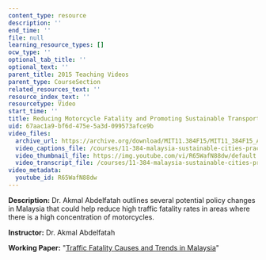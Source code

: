 ```yaml
---
content_type: resource
description: ''
end_time: ''
file: null
learning_resource_types: []
ocw_type: ''
optional_tab_title: ''
optional_text: ''
parent_title: 2015 Teaching Videos
parent_type: CourseSection
related_resources_text: ''
resource_index_text: ''
resourcetype: Video
start_time: ''
title: Reducing Motorcycle Fatality and Promoting Sustainable Transport in Malaysia
uid: 67aac1a9-bf6d-475e-5a3d-099573afce9b
video_files:
  archive_url: https://archive.org/download/MIT11.384F15/MIT11_384F15_Akmal_300k.mp4
  video_captions_file: /courses/11-384-malaysia-sustainable-cities-practicum-spring-2018/0d3de50cbbd856308b2d352a1569ac10_R65WafN88dw.vtt
  video_thumbnail_file: https://img.youtube.com/vi/R65WafN88dw/default.jpg
  video_transcript_file: /courses/11-384-malaysia-sustainable-cities-practicum-spring-2018/dd3737ab7592a0ff60437f8f4f2a4d1a_R65WafN88dw.pdf
video_metadata:
  youtube_id: R65WafN88dw
---
```


**Description:** Dr. Akmal Abdelfatah outlines several potential policy changes in Malaysia that could help reduce high traffic fatality rates in areas where there is a high concentration of motorcycles.

**Instructor:** Dr. Akmal Abdelfatah

**Working Paper:** "[Traffic Fatality Causes and Trends in Malaysia](https://malaysiacities.mit.edu/paperAbdelfatah)"

